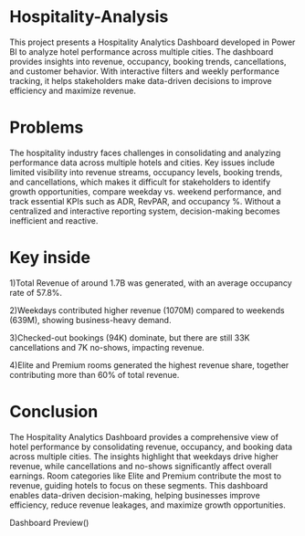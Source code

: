 # Hospitality-Analysis

This project presents a Hospitality Analytics Dashboard developed in Power BI to analyze hotel performance across multiple cities. The dashboard provides insights into revenue, occupancy, booking trends, cancellations, and customer behavior. With interactive filters and weekly performance tracking, it helps stakeholders make data-driven decisions to improve efficiency and maximize revenue.
# Problems
The hospitality industry faces challenges in consolidating and analyzing performance data across multiple hotels and cities. Key issues include limited visibility into revenue streams, occupancy levels, booking trends, and cancellations, which makes it difficult for stakeholders to identify growth opportunities, compare weekday vs. weekend performance, and track essential KPIs such as ADR, RevPAR, and occupancy %. Without a centralized and interactive reporting system, decision-making becomes inefficient and reactive.
# Key inside
1)Total Revenue of around 1.7B was generated, with an average occupancy rate of 57.8%.

2)Weekdays contributed higher revenue (1070M) compared to weekends (639M), showing business-heavy demand.

3)Checked-out bookings (94K) dominate, but there are still 33K cancellations and 7K no-shows, impacting revenue.

4)Elite and Premium rooms generated the highest revenue share, together contributing more than 60% of total revenue.
# Conclusion
The Hospitality Analytics Dashboard provides a comprehensive view of hotel performance by consolidating revenue, occupancy, and booking data across multiple cities. The insights highlight that weekdays drive higher revenue, while cancellations and no-shows significantly affect overall earnings. Room categories like Elite and Premium contribute the most to revenue, guiding hotels to focus on these segments. This dashboard enables data-driven decision-making, helping businesses improve efficiency, reduce revenue leakages, and maximize growth opportunities.

Dashboard Preview()
